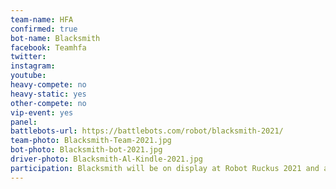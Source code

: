 ```yaml
---
team-name: HFA
confirmed: true
bot-name: Blacksmith
facebook: Teamhfa
twitter:
instagram:
youtube:
heavy-compete: no
heavy-static: yes
other-compete: no
vip-event: yes
panel:
battlebots-url: https://battlebots.com/robot/blacksmith-2021/
team-photo: Blacksmith-Team-2021.jpg
bot-photo: Blacksmith-bot-2021.jpg
driver-photo: Blacksmith-Al-Kindle-2021.jpg
participation: Blacksmith will be on display at Robot Ruckus 2021 and at the Ruckus VIP Fundraiser event.
---
```

